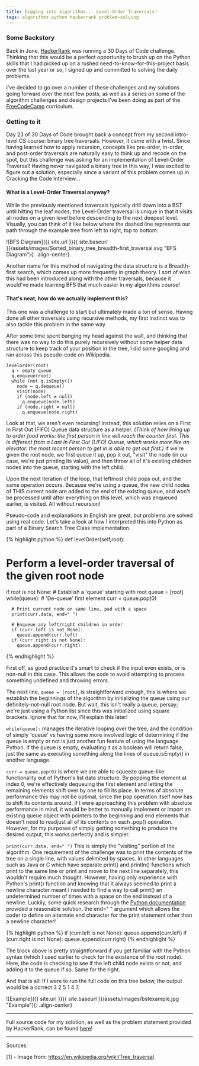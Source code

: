 ```yaml
---
title: Digging into algorithms... Level-Order Traversals!
tags: algorithms python hackerrank problem-solving
---
```


### Some Backstory
Back in June, [HackerRank](http://www.hackerrank.com) was running a 30 Days of Code challenge. Thinking that this would be a perfect opportunity to brush up on the Python skills that I had picked up on a rushed need-to-know-for-this-project basis over the last year or so, I signed up and committed to solving the daily problems.

I've decided to go over a number of these challenges and my solutions going forward over the next few posts, as well as a series on some of the algorithm challenges and design projects I've been doing as part of the [FreeCodeCamp](http://www.freecodecamp.com) curriculum.

### Getting to it
Day 23 of 30 Days of Code brought back a concept from my second intro-level CS course: binary tree traversals. However, it came with a twist. Since having learned how to apply recursion, concepts like pre-order, in-order, and post-order traversals are naturally easy to think up and recode on the spot, but this challenge was asking for an implementation of Level-Order Traversal! Having never navigated a binary tree in this way, I was excited to figure out a solution, especially since a variant of this problem comes up in Cracking the Code Interview...

#### What is a Level-Order Traversal anyway?
While the previously mentioned traversals typically drill down into a BST until hitting the leaf nodes, the Level-Order traversal is unique in that it visits all nodes on a given level before descending to the next deepest level. Visually, you can think of it like below where the dashed line represents our path through the example tree from left to right, top to bottom:

![BFS Diagram]({{ site.url }}{{ site.baseurl }}/assets/images/Sorted_binary_tree_breadth-first_traversal.svg "BFS Diagram"){: .align-center}

Another name for this method of navigating the data structure is a Breadth-first search, which comes up more frequently in graph theory. I sort of wish this had been introduced along with the other traversals, because it would've made learning BFS that much easier in my algorithms course!

#### That's neat, how do we actually implement this?
This one was a challenge to start but ultimately made a ton of sense. Having done all other traversals using recursive methods, my first instinct was to also tackle this problem in the same way.

After some time spent banging my head against the wall, and thinking that there was no way to do this purely recursively without some helper data structure to keep track of your position in the tree, I did some googling and ran across this pseudo-code on Wikipedia.

```
levelorder(root)
  q ← empty queue
  q.enqueue(root)
  while (not q.isEmpty())
    node ← q.dequeue()
    visit(node)
    if (node.left ≠ null)
      q.enqueue(node.left)
    if (node.right ≠ null)
      q.enqueue(node.right)
```

Look at that, we aren't even recursing! Instead, this solution relies on a First In First Out (FIFO) Queue data structure as a helper. *(Think of how lining up to order food works: the first person in line will reach the counter first. This is different from a Last In First Out (LIFO) Queue, which works more like an elevator: the most recent person to get in is able to get out first.)* If we're given the root node, we first queue it up, pop it out, "visit" the node (in our case, we're just printing its value), and then throw all of it's existing children nodes into the queue, starting with the left child.

Upon the next iteration of the loop, that leftmost child pops out, and the same operation occurs. Because we're using a queue, the new child nodes of THIS current node are added to the end of the existing queue, and won't be processed until after everything on this level, which was enqueued earlier, is visited. All without recursion!

Pseudo-code and explanations in English are great, but problems are solved using real code. Let's take a look at how I interpreted this into Python as part of a Binary Search Tree Class implementation.

{% highlight python %}
def levelOrder(self,root):
  # Perform a level-order traversal of the given root node
  if root is not None:
    # Establish a 'queue' starting with root
    queue = [root]
    while(queue):
      # 'De-queue' first element
      curr = queue.pop(0)

      # Print current node on same line, pad with a space
      print(curr.data, end=" ")

      # Enqueue any left/right children in order
      if (curr.left is not None):
        queue.append(curr.left)
      if (curr.right is not None):
        queue.append(curr.right)
{% endhighlight %}

First off, as good practice it's smart to check if the input even exists, or is non-null in this case. This allows the code to avoid attempting to process something undefined and throwing errors.

The next line, `queue = [root]`, is straightforward enough, this is where we establish the beginnings of the algorithm by initializing the queue using our definitely-not-null root node. But wait, this isn't really a queue, persay; we're just using a Python list since this was initialized using square brackets. Ignore that for now, I'll explain this later!

`while(queue):` manages the iterative looping over the tree, and the condition of simply 'queue' vs having some more involved logic of determining if the queue is empty or not is just another fun feature of using the language Python. If the queue is empty, evaluating it as a boolean will return false, just the same as executing something along the lines of queue.isEmpty() in another language.

`curr = queue.pop(0)` is where we are able to squeeze queue-like functionality out of Python's list data structure. By popping the element at index 0, we're effectively dequeuing the first element and letting the remaining elements shift over by one to fill its place. In terms of absolute performance this may not be optimal, since the pop operation itself now has to shift its contents around. If I were approaching this problem with absolute performance in mind, it would be better to manually implement or import an existing queue object with pointers to the beginning and end elements that doesn't need to readjust all of its contents on each .pop() operation. However, for my purposes of simply getting something to produce the desired output, this works perfectly and is simpler.

`print(curr.data, end=" ")` This is simply the "visiting" portion of the algorithm. One requirement of the challenge was to print the contents of the tree on a single line, with values delimited by spaces. In other languages such as Java or C which have separate print() and println() functions which print to the same line or print and move to the next line separately, this wouldn't require much thought. However, having only experience with Python's print() function and knowing that it always seemed to print a newline character meant I needed to find a way to call print() an undetermined number of times with a space on the end instead of a newline. Luckily, some quick research through the [Python documentation](https://docs.python.org/3/tutorial/inputoutput.html) provided a reasonable solution, the end=" " argument which allows the coder to define an alternate end character for the print statement other than a newline character!

{% highlight python %}
if (curr.left is not None):
  queue.append(curr.left)
if (curr.right is not None):
  queue.append(curr.right)
{% endhighlight %}

The block above is pretty straightforward if you get familiar with the Python syntax (which I used earlier to check for the existence of the root node). Here, the code is checking to see if the left child node exists or not, and adding it to the queue if so. Same for the right.

And that is all! If I were to run the full code on this tree below, the output would be a correct 3 2 5 1 4 7.

![Example]({{ site.url }}{{ site.baseurl }}/assets/images/bstexample.jpg "Example"){: .align-center}

----

Full source code for my solution, as well as the problem statement provided by HackerRank, can be found [here](https://github.com/stern-shawn/HackerRank/tree/master/30DaysOfCode/23%20-%20BST%20Level-Order%20Traversal)!

----

Sources:

[1] - Image from: <https://en.wikipedia.org/wiki/Tree_traversal>
